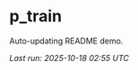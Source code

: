 # p_train

Auto-updating README demo.

<!--START_SECTION:status-->
_Last run: 2025-10-18 02:55 UTC_
<!--END_SECTION:status-->

















































































































































































































































































































































































































































































































































































































































































































































































































































































































































































































































































































































































































































































































































































